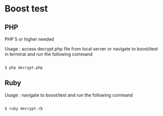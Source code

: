 # Boost test

## PHP

PHP 5 or higher needed

Usage : access decrypt.php file from local server or navigate to boost/test in terminal and run the following command

```

$ php decrypt.php

```

## Ruby

Usage : navigate to boost/test and run the following command

```

$ ruby decrypt.rb

```
